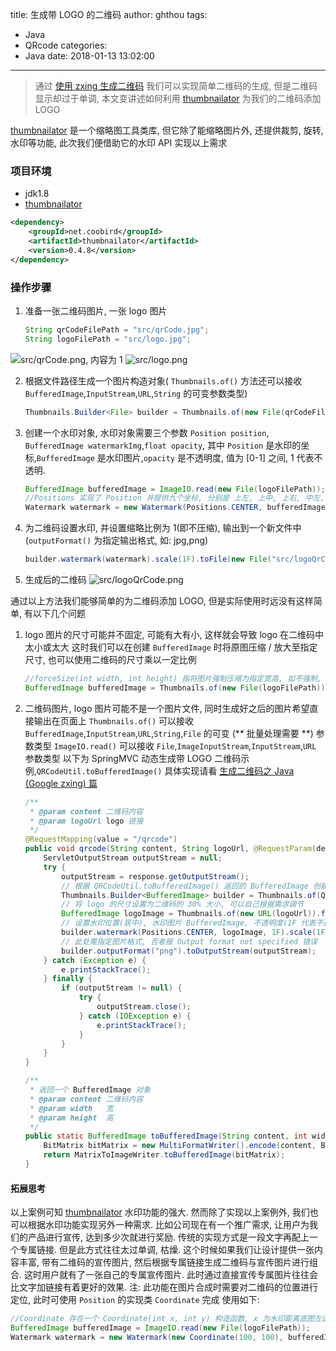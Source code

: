 title: 生成带 LOGO 的二维码
author: ghthou
tags:
  - Java
  - QRcode
categories:
  - Java
date: 2018-01-13 13:02:00
---
> 通过 [使用 zxing 生成二维码](/2018/01/13/使用-zxing-生成二维码) 我们可以实现简单二维码的生成, 但是二维码显示却过于单调, 本文变讲述如何利用 [thumbnailator](https://github.com/coobird/thumbnailator) 为我们的二维码添加 LOGO

[thumbnailator](https://github.com/coobird/thumbnailator) 是一个缩略图工具类库, 但它除了能缩略图片外, 还提供裁剪, 旋转, 水印等功能, 此次我们便借助它的水印 API 实现以上需求

### 项目环境
- jdk1.8
- [thumbnailator](https://github.com/coobird/thumbnailator)

```xml
<dependency>
    <groupId>net.coobird</groupId>
    <artifactId>thumbnailator</artifactId>
    <version>0.4.8</version>
</dependency>
```
### 操作步骤
1. 准备一张二维码图片, 一张 logo 图片

    ```java
    String qrCodeFilePath = "src/qrCode.jpg";
    String logoFilePath = "src/logo.jpg";
    ```
![src/qrCode.png, 内容为 1](/images/生成带-LOGO-的二维码/qrCode.png)
![src/logo.png](/images/生成带-LOGO-的二维码/logo.png)


2. 根据文件路径生成一个图片构造对象( `Thumbnails.of()` 方法还可以接收 `BufferedImage`,`InputStream`,`URL`,`String` 的可变参数类型)

    ```java
    Thumbnails.Builder<File> builder = Thumbnails.of(new File(qrCodeFilePath));
    ```
3. 创建一个水印对象, 水印对象需要三个参数 `Position position`, `BufferedImage watermarkImg`,`float opacity`, 其中 `Position` 是水印的坐标,`BufferedImage` 是水印图片,`opacity` 是不透明度, 值为 [0-1] 之间, 1 代表不透明.

    ```java
    BufferedImage bufferedImage = ImageIO.read(new File(logoFilePath));
    //Positions 实现了 Position 并提供九个坐标, 分别是 上左, 上中, 上右, 中左, 中中, 中右, 下左, 下中, 下右 我们使用正中的位置
	Watermark watermark = new Watermark(Positions.CENTER, bufferedImage, 1F);
    ```
4. 为二维码设置水印, 并设置缩略比例为 1(即不压缩), 输出到一个新文件中(`outputFormat()` 为指定输出格式, 如: jpg,png)
    
    ```java
    builder.watermark(watermark).scale(1F).toFile(new File("src/logoQrCode.png"));
    ```
5. 生成后的二维码
![src/logoQrCode.png](/images/生成带-LOGO-的二维码/logoQrCode.png)


通过以上方法我们能够简单的为二维码添加 LOGO, 但是实际使用时远没有这样简单, 有以下几个问题

1. logo 图片的尺寸可能并不固定, 可能有大有小, 这样就会导致 logo 在二维码中太小或太大
这时我们可以在创建 `BufferedImage` 时将原图压缩 / 放大至指定尺寸, 也可以使用二维码的尺寸乘以一定比例

    ```java
    //forceSize(int width, int height) 指将图片强制压缩为指定宽高, 如不强制, 可使用 size(int width, int height)
    BufferedImage bufferedImage = Thumbnails.of(new File(logoFilePath)).forceSize(120, 120).asBufferedImage();
    ```
2. 二维码图片, logo 图片可能不是一个图片文件, 同时生成好之后的图片希望直接输出在页面上
`Thumbnails.of()` 可以接收 `BufferedImage`,`InputStream`,`URL`,`String`,`File` 的可变 (** 批量处理需要 **) 参数类型
`ImageIO.read()` 可以接收 `File`,`ImageInputStream`,`InputStream`,`URL` 参数类型
以下为 SpringMVC 动态生成带 LOGO 二维码示例,`QRCodeUtil.toBufferedImage()` 具体实现请看 [生成二维码之 Java (Google zxing) 篇](http://www.jianshu.com/p/05e9ee773898)

    ```java
    /**
     * @param content 二维码内容
     * @param logoUrl logo 链接
     */
    @RequestMapping(value = "/qrcode")
    public void qrcode(String content, String logoUrl, @RequestParam(defaultValue = "300") int width, @RequestParam(defaultValue = "300") int height,HttpServletResponse response) {
        ServletOutputStream outputStream = null;
        try {
            outputStream = response.getOutputStream();
            // 根据 QRCodeUtil.toBufferedImage() 返回的 BufferedImage 创建图片构件对象
            Thumbnails.Builder<BufferedImage> builder = Thumbnails.of(QRCodeUtil.toBufferedImage(content, width, height));
            // 将 logo 的尺寸设置为二维码的 30% 大小, 可以自己根据需求调节
            BufferedImage logoImage = Thumbnails.of(new URL(logoUrl)).forceSize((int) (width * 0.3), (int) (height * 0.3)).asBufferedImage();
            // 设置水印位置(居中), 水印图片 BufferedImage, 不透明度(1F 代表不透明)
            builder.watermark(Positions.CENTER, logoImage, 1F).scale(1F);
            // 此处需指定图片格式, 否者报 Output format not specified 错误
            builder.outputFormat("png").toOutputStream(outputStream);
        } catch (Exception e) {
            e.printStackTrace();
        } finally {
            if (outputStream != null) {
                try {
                    outputStream.close();
                } catch (IOException e) {
                    e.printStackTrace();
                }
            }
        }
    }
    ```
    ```java
    /**
	 * 返回一个 BufferedImage 对象
	 * @param content 二维码内容
	 * @param width   宽
	 * @param height  高
	 */
	public static BufferedImage toBufferedImage(String content, int width, int height) throws WriterException, IOException {
        BitMatrix bitMatrix = new MultiFormatWriter().encode(content, BarcodeFormat.QR_CODE, width, height, hints);
		return MatrixToImageWriter.toBufferedImage(bitMatrix);
    }
    ```
    
#### 拓展思考
以上案例可知 [thumbnailator](https://github.com/coobird/thumbnailator) 水印功能的强大. 然而除了实现以上案例外, 我们也可以根据水印功能实现另外一种需求.
比如公司现在有一个推广需求, 让用户为我们的产品进行宣传, 达到多少次就进行奖励. 传统的实现方式是一段文字再配上一个专属链接. 但是此方式往往太过单调, 枯燥. 这个时候如果我们让设计提供一张内容丰富, 带有二维码的宣传图片, 然后根据专属链接生成二维码与宣传图片进行组合. 这时用户就有了一张自己的专属宣传图片. 此时通过直接宣传专属图片往往会比文字加链接有着更好的效果.
注: 此功能在图片合成时需要对二维码的位置进行定位, 此时可使用 `Position` 的实现类 `Coordinate` 完成
使用如下:
```java
//Coordinate 存在一个 Coordinate(int x, int y) 构造函数, x 为水印距离底图左边的像素, y 为上边
BufferedImage bufferedImage = ImageIO.read(new File(logoFilePath));
Watermark watermark = new Watermark(new Coordinate(100, 100), bufferedImage, 1F);
```
